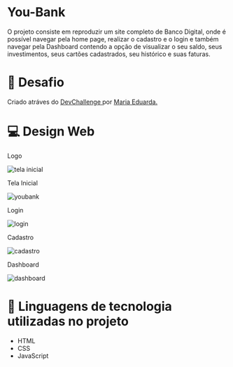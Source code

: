 # You-Bank
O projeto consiste em reproduzir um site completo de Banco Digital, onde é possível navegar pela home page, realizar o cadastro e o login e também navegar pela Dashboard contendo a opção de visualizar o seu saldo, seus investimentos, seus cartões cadastrados, seu histórico e suas faturas. 

# :briefcase: Desafio #
Criado atráves do <a href="https://devchallenge.vercel.app/"> DevChallenge </a> por <a href="https://github.com/Maahjx">Maria Eduarda.</a>

# :computer: Design Web #
Logo

![tela inicial](https://user-images.githubusercontent.com/93945597/147802626-79c13c55-b8e3-48c2-89d2-7c8f5335e5fb.gif)


Tela Inicial

![youbank](https://user-images.githubusercontent.com/93945597/147802311-7cddcfb0-457d-4ffc-8fc1-c04cbd5de5a0.png)

Login

![login](https://user-images.githubusercontent.com/93945597/147802733-24a09e0e-2197-4e9c-ba10-c271a2613877.png)

Cadastro

![cadastro](https://user-images.githubusercontent.com/93945597/147802736-2581db30-900e-4d4c-a3a9-150c2ab4bf6b.png)

Dashboard

![dashboard](https://user-images.githubusercontent.com/93945597/147802433-0af2b411-e261-49fd-8c58-88178d26a48c.png)





# 📝 Linguagens de tecnologia utilizadas no projeto #
- HTML
- CSS
- JavaScript

